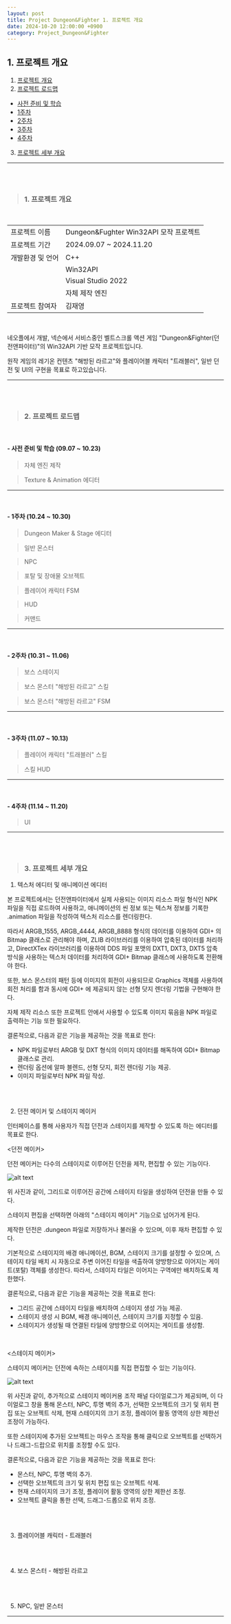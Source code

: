 ```yaml
---
layout: post
title: Project Dungeon&Fighter 1. 프로젝트 개요
date: 2024-10-20 12:00:00 +0900
category: Project_Dungeon&Fighter
---
```


## 1. 프로젝트 개요

1. [프로젝트 개요](#1-프로젝트-개요-1)
2. [프로젝트 로드맵](#2-프로젝트-로드맵)
  - [사전 준비 및 학습](#--사전-준비-및-학습-0907--1023)
  - [1주차](#--1주차-1024--1030)
  - [2주차](#--2주차-1031--1106)
  - [3주차](#--3주차-1107--1013)
  - [4주차](#--4주차-1114--1120)
3. [프로젝트 세부 개요](#3-프로젝트-세부-개요)

---

<br><br>

>### 1. 프로젝트 개요

<br>

|||
|---|---|
|프로젝트 이름|Dungeon&Fughter Win32API 모작 프로젝트|
|프로젝트 기간|2024.09.07 ~ 2024.11.20|
|개발환경 및 언어|C++|
||Win32API|
||Visual Studio 2022|
||자체 제작 엔진|
|프로젝트 참여자|김재영|

<br>

네오플에서 개발, 넥슨에서 서비스중인 벨트스크롤 액션 게임 "Dungeon&Fighter(던전앤파이터)"의 Win32API 기반 모작 프로젝트입니다.

원작 게임의 레기온 컨텐츠 "해방된 라르고"와 플레이어블 캐릭터 "트래블러", 일반 던전 및 UI의 구현을 목표로 하고있습니다.

---

<br><br>

>### 2. 프로젝트 로드맵

<br>

#### - 사전 준비 및 학습 (09.07 ~ 10.23)

> 자체 엔진 제작

> Texture & Animation 에디터



---

<br>

#### - 1주차 (10.24 ~ 10.30)

> Dungeon Maker & Stage 에디터

> 일반 몬스터

> NPC

> 포탈 및 장애물 오브젝트

> 플레이어 캐릭터 FSM

> HUD

> 커맨드


---

<br>

#### - 2주차 (10.31 ~ 11.06)

> 보스 스테이지

> 보스 몬스터 "해방된 라르고" 스킬

> 보스 몬스터 "해방된 라르고" FSM


---

<br>

#### - 3주차 (11.07 ~ 10.13)

> 플레이어 캐릭터 "트래블러" 스킬

> 스킬 HUD


---

<br>

#### - 4주차 (11.14 ~ 11.20)

> UI



---

<br><br>

>### 3. 프로젝트 세부 개요

1. 텍스처 에디터 및 애니메이션 에디터

본 프로젝트에서는 던전앤파이터에서 실제 사용되는 이미지 리소스 파일 형식인 NPK 파일을 직접 로드하여 사용하고, 애니메이션의 씬 정보 또는 텍스쳐 정보를 기록한
 .animation 파일을 작성하여 텍스처 리소스를 렌더링한다.

따라서 ARGB_1555, ARGB_4444, ARGB_8888 형식의 데이터를 이용하여 GDI+ 의 Bitmap 클래스로 관리해야 하며, ZLIB 라이브러리를 이용하여 압축된 데이터를 처리하고,
 DirectXTex 라이브러리를 이용하여 DDS 파일 포맷의 DXT1, DXT3, DXT5 압축 방식을 사용하는 텍스처 데이터를 처리하여 GDI+ Bitmap 클래스에 사용하도록 전환해야 한다.

또한, 보스 몬스터의 패턴 등에 이미지의 회전이 사용되므로 Graphics 객체를 사용하여 회전 처리를 함과 동시에 GDI+ 에 제공되지 않는 선형 닷지 렌더링 기법을 구현해야 한다.

자체 제작 리소스 또한 프로젝트 안에서 사용할 수 있도록 이미지 묶음을 NPK 파일로 출력하는 기능 또한 필요하다.

결론적으로, 다음과 같은 기능을 제공하는 것을 목표로 한다:
  - NPK 파일로부터 ARGB 및 DXT 형식의 이미지 데이터를 해독하여 GDI+ Bitmap 클래스로 관리.
  - 렌더링 옵션에 알파 블렌드, 선형 닷지, 회전 렌더링 기능 제공.
  - 이미지 파일로부터 NPK 파일 작성.


<br><br>

2. 던전 메이커 및 스테이지 메이커

인터페이스를 통해 사용자가 직접 던전과 스테이지를 제작할 수 있도록 하는 에디터를 목표로 한다.

<던전 메이커>

던전 메이커는 다수의 스테이지로 이루어진 던전을 제작, 편집할 수 있는 기능이다.

![alt text](../public/img/DungeonMaker.png)

위 사진과 같이, 그리드로 이루어진 공간에 스테이지 타일을 생성하여 던전을 만들 수 있다.

스테이지 편집을 선택하면 아래의 "스테이지 메이커" 기능으로 넘어가게 된다.

제작한 던전은 .dungeon 파일로 저장하거나 불러올 수 있으며, 이후 재차 편집할 수 있다.

기본적으로 스테이지의 배경 애니메이션, BGM, 스테이지 크기를 설정할 수 있으며, 스테이지 타일 배치 시 자동으로 주변 이어진 타일을 색출하여 양방향으로 이어지는
 게이트(포탈) 객체를 생성한다. 따라서, 스테이지 타일은 이어지는 구역에만 배치하도록 제한했다.

결론적으로, 다음과 같은 기능을 제공하는 것을 목표로 한다:
  - 그리드 공간에 스테이지 타일을 배치하여 스테이지 생성 가능 제공.
  - 스테이지 생성 시 BGM, 배경 애니메이션, 스테이지 크기를 지정할 수 있음.
  - 스테이지가 생성될 때 연결된 타일에 양방향으로 이어지는 게이트를 생성함.

<br>

<스테이지 메이커>

스테이지 메이커는 던전에 속하는 스테이지를 직접 편집할 수 있는 기능이다.

![alt text](../public/img/StageMaker.png)

위 사진과 같이, 추가적으로 스테이지 메이커용 조작 패널 다이얼로그가 제공되며, 이 다이얼로그 창을 통해 몬스터, NPC, 투명 벽의 추가, 선택한 오브젝트의 크기 및 위치 편집 또는
 오브젝트 삭제, 현재 스테이지의 크기 조정, 플레이어 활동 영역의 상한 제한선 조정이 가능하다.

또한 스테이지에 추가된 오브젝트는 마우스 조작을 통해 클릭으로 오브젝트를 선택하거나 드래그-드랍으로 위치를 조정할 수도 있다.

결론적으로, 다음과 같은 기능을 제공하는 것을 목표로 한다:
  - 몬스터, NPC, 투명 벽의 추가.
  - 선택한 오브젝트의 크기 및 위치 편집 또는 오브젝트 삭제.
  - 현재 스테이지의 크기 조정, 플레이어 활동 영역의 상한 제한선 조정.
  - 오브젝트 클릭을 통한 선택, 드래그-드롭으로 위치 조정.

<br><br>

3. 플레이어블 캐릭터 - 트래블러



<br><br>

4. 보스 몬스터 - 해방된 라르고



<br><br>

5. NPC, 일반 몬스터



---